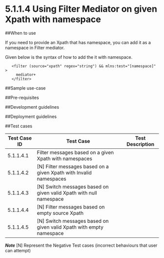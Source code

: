 # 5.1.1.4 Using Filter Mediator on given Xpath with namespace

##When to use

If you need to provide an Xpath that has namespace, you can add it as a namespace in Filter mediator.

Given below is the syntax of how to add the it with namespace.

```
   <filter (source="xpath" regex="string") && mlns:test="[namespace]" >
     mediator+
   </filter>

```

##Sample use-case


##Pre-requisites


##Development guidelines


##Deployment guidelines


##Test cases

| Test Case ID  |                        Test Case	               |                                Test Description                |
| ------------- | ------------------------------------------------ | ---------------------------------------------------------------|
| 5.1.1.4.1     | Filter messages based on a given Xpath with namespaces   |   |
| 5.1.1.4.2     | [N] Filter messages based on a given Xpath with Invalid namespaces |  |
| 5.1.1.4.3     | [N] Switch messages based on given valid Xpath with null namespace   |  |
| 5.1.1.4.4     | [N] Filter messages based on empty source Xpath  |  |
| 5.1.1.4.5     | [N] Switch messages based on given valid Xpath with empty namespace   |  |

**_Note_**
[N] Represent the Negative Test cases (incorrect behaviours that user can attempt)
